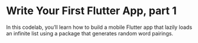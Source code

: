 # Write Your First Flutter App, part 1  

In this codelab, you’ll learn how to build a mobile Flutter app that lazily loads an infinite list using a package that generates random word pairings.
